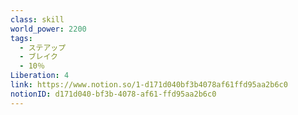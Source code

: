 ```yaml
---
class: skill
world_power: 2200
tags:
  - ステアップ
  - ブレイク
  - 10％
Liberation: 4
link: https://www.notion.so/1-d171d040bf3b4078af61ffd95aa2b6c0
notionID: d171d040-bf3b-4078-af61-ffd95aa2b6c0
---
```

